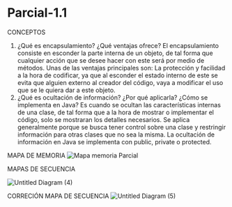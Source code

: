 # Parcial-1.1

CONCEPTOS
1.	¿Qué es encapsulamiento? ¿Qué ventajas ofrece?
El encapsulamiento consiste en esconder la parte interna de un objeto, de tal forma que cualquier acción que se desee hacer con este será por medio de métodos. Unas de las ventajas principales son: La protección y facilidad a la hora de codificar, ya que al esconder el estado interno de este se evita que alguien externo al creador del código, vaya a modificar el uso que se le quiera dar a este objeto.
2.	¿Qué es ocultación de información? ¿Por qué aplicarla? ¿Cómo se implementa en Java?
Es cuando se ocultan las características internas de una clase, de tal forma que a la hora de mostrar o implementar el código, solo se mostraran los detalles necesarios. Se aplica generalmente porque se busca tener control sobre una clase y restringir información para otras clases que no sea la misma. La ocultación de información en Java se implementa con public, private o protected. 

MAPA DE MEMORIA 
![Mapa memoria Parcial ](https://user-images.githubusercontent.com/78512829/110180290-86539f80-7dd7-11eb-90b4-be524f0a5dbd.jpg)

MAPAS DE SECUENCIA

![Untitled Diagram (4)](https://user-images.githubusercontent.com/78512829/110185557-ab004500-7de0-11eb-9df4-21ba3ee4feab.png)

CORRECIÓN MAPA DE SECUENCIA 
![Untitled Diagram (5)](https://user-images.githubusercontent.com/78512829/111010831-a3ebb080-8365-11eb-81b1-599af514c37b.png)



              
            
              
